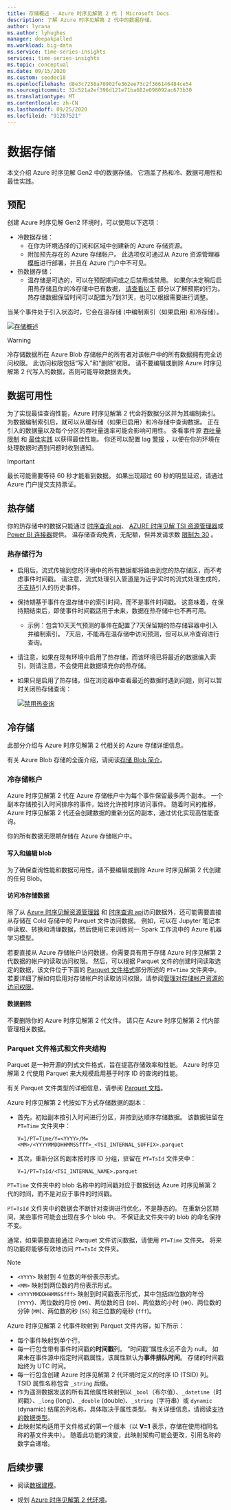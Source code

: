 ```yaml
---
title: 存储概述 - Azure 时序见解第 2 代 | Microsoft Docs
description: 了解 Azure 时序见解第 2 代中的数据存储。
author: lyrana
ms.author: lyhughes
manager: deepakpalled
ms.workload: big-data
ms.service: time-series-insights
services: time-series-insights
ms.topic: conceptual
ms.date: 09/15/2020
ms.custom: seodec18
ms.openlocfilehash: d8e3c7258a70902fe362ee73c2f366146484ce54
ms.sourcegitcommit: 32c521a2ef396d121e71ba682e098092ac673b30
ms.translationtype: MT
ms.contentlocale: zh-CN
ms.lasthandoff: 09/25/2020
ms.locfileid: "91287521"
---
```

# <a name="data-storage"></a>数据存储

本文介绍 Azure 时序见解 Gen2 中的数据存储。 它涵盖了热和冷、数据可用性和最佳实践。

## <a name="provisioning"></a>预配

创建 Azure 时序见解 Gen2 环境时，可以使用以下选项：

* 冷数据存储：
   * 在你为环境选择的订阅和区域中创建新的 Azure 存储资源。
   * 附加预先存在的 Azure 存储帐户。 此选项仅可通过从 Azure 资源管理器 [模板](https://docs.microsoft.com/azure/templates/microsoft.timeseriesinsights/allversions)进行部署，并且在 Azure 门户中不可见。
* 热数据存储：
   * 温存储是可选的，可以在预配期间或之后禁用或禁用。 如果你决定稍后启用热存储且你的冷存储中已有数据， [请查看以下](concepts-storage.md#warm-store-behavior) 部分以了解预期的行为。 热存储数据保留时间可以配置为7到31天，也可以根据需要进行调整。

当某个事件处于引入状态时，它会在温存储 (中编制索引（如果启用) 和冷存储）。

[![存储概述](media/concepts-storage/pipeline-to-storage.png)](media/concepts-storage/pipeline-to-storage.png#lightbox)


> [!WARNING]
> 冷存储数据所在 Azure Blob 存储帐户的所有者对该帐户中的所有数据拥有完全访问权限。 此访问权限包括“写入”和“删除”权限。 请不要编辑或删除 Azure 时序见解第 2 代写入的数据，否则可能导致数据丢失。

## <a name="data-availability"></a>数据可用性

为了实现最佳查询性能，Azure 时序见解第 2 代会将数据分区并为其编制索引。 为数据编制索引后，就可以从暖存储（如果已启用）和冷存储中查询数据。 正在引入的数据量以及每个分区的吞吐量速率可能会影响可用性。 查看事件源 [吞吐量限制](./concepts-streaming-ingress-throughput-limits.md) 和 [最佳实践](./concepts-streaming-ingestion-event-sources.md#streaming-ingestion-best-practices) 以获得最佳性能。 你还可以配置 lag [警报](https://docs.microsoft.com/azure/time-series-insights/time-series-insights-environment-mitigate-latency#monitor-latency-and-throttling-with-alerts) ，以便在你的环境在处理数据时遇到问题时收到通知。

> [!IMPORTANT]
> 最长可能需要等待 60 秒才能看到数据。 如果出现超过 60 秒的明显延迟，请通过 Azure 门户提交支持票证。

## <a name="warm-store"></a>热存储

你的热存储中的数据只能通过 [时序查询 api](./time-series-insights-update-tsq.md)、 [AZURE 时序见解 TSI 资源管理器](./time-series-insights-update-explorer.md)或 [Power BI 连接器](./how-to-connect-power-bi.md)提供。 温存储查询免费，无配额，但并发请求数 [限制为 30](https://docs.microsoft.com/rest/api/time-series-insights/reference-api-limits#query-apis---limits) 。

### <a name="warm-store-behavior"></a>热存储行为 

* 启用后，流式传输到您的环境中的所有数据都将路由到您的热存储区，而不考虑事件时间戳。 请注意，流式处理引入管道是为近乎实时的流式处理生成的， [不支持](./concepts-streaming-ingestion-event-sources.md#historical-data-ingestion)引入的历史事件。
* 保持期基于事件在温存储中的索引时间，而不是事件时间戳。 这意味着，在保持期结束后，即使事件时间戳适用于未来，数据在热存储中也不再可用。
  - 示例：包含10天天气预测的事件在配置了7天保留期的热存储容器中引入并编制索引。 7天后，不能再在温存储中访问预测，但可以从冷查询进行查询。 
* 请注意，如果在现有环境中启用了热存储，而该环境已将最近的数据编入索引，则请注意，不会使用此数据填充你的热存储。
* 如果只是启用了热存储，但在浏览器中查看最近的数据时遇到问题，则可以暂时关闭热存储查询：

   [![禁用热查询](media/concepts-storage/toggle-warm.png)](media/concepts-storage/toggle-warm.png#lightbox)

## <a name="cold-store"></a>冷存储

此部分介绍与 Azure 时序见解第 2 代相关的 Azure 存储详细信息。

有关 Azure Blob 存储的全面介绍，请阅读[存储 Blob 简介](../storage/blobs/storage-blobs-introduction.md)。

### <a name="your-cold-storage-account"></a>冷存储帐户

Azure 时序见解第 2 代在 Azure 存储帐户中为每个事件保留最多两个副本。 一个副本存储按引入时间排序的事件，始终允许按时序访问事件。 随着时间的推移，Azure 时序见解第 2 代还会创建数据的重新分区的副本，通过优化实现高性能查询。

你的所有数据无限期存储在 Azure 存储帐户中。

#### <a name="writing-and-editing-blobs"></a>写入和编辑 blob

为了确保查询性能和数据可用性，请不要编辑或删除 Azure 时序见解第 2 代创建的任何 Blob。

#### <a name="accessing-cold-store-data"></a>访问冷存储数据

除了从 [Azure 时序见解资源管理器](./time-series-insights-update-explorer.md) 和 [时序查询 api](./time-series-insights-update-tsq.md)访问数据外，还可能需要直接从存储在 Cold 存储中的 Parquet 文件访问数据。 例如，可以在 Jupyter 笔记本中读取、转换和清理数据，然后使用它来训练同一 Spark 工作流中的 Azure 机器学习模型。

若要直接从 Azure 存储帐户访问数据，你需要具有用于存储 Azure 时序见解第 2 代数据的帐户的读取访问权限。 然后，可以根据 Parquet 文件的创建时间读取选定的数据，该文件位于下面的 [Parquet 文件格式](#parquet-file-format-and-folder-structure)部分所述的 `PT=Time` 文件夹中。  若要详细了解如何启用对存储帐户的读取访问权限，请参阅[管理对存储帐户资源的访问权限](../storage/blobs/storage-manage-access-to-resources.md)。

#### <a name="data-deletion"></a>数据删除

不要删除你的 Azure 时序见解第 2 代文件。 请只在 Azure 时序见解第 2 代内部管理相关数据。

### <a name="parquet-file-format-and-folder-structure"></a>Parquet 文件格式和文件夹结构

Parquet 是一种开源的列式文件格式，旨在提高存储效率和性能。 Azure 时序见解第 2 代使用 Parquet 来大规模启用基于时序 ID 的查询的性能。  

有关 Parquet 文件类型的详细信息，请参阅 [Parquet 文档](https://parquet.apache.org/documentation/latest/)。

Azure 时序见解第 2 代按如下方式存储数据的副本：

* 首先，初始副本按引入时间进行分区，并按到达顺序存储数据。 该数据驻留在 `PT=Time` 文件夹中：

  `V=1/PT=Time/Y=<YYYY>/M=<MM>/<YYYYMMDDHHMMSSfff>_<TSI_INTERNAL_SUFFIX>.parquet`

* 其次，重新分区的副本按时序 ID 分组，驻留在 `PT=TsId` 文件夹中：

  `V=1/PT=TsId/<TSI_INTERNAL_NAME>.parquet`

`PT=Time` 文件夹中的 blob 名称中的时间戳对应于数据到达 Azure 时序见解第 2 代的时间，而不是对应于事件的时间戳。

`PT=TsId` 文件夹中的数据会不断针对查询进行优化，不是静态的。 在重新分区期间，某些事件可能会出现在多个 blob 中。 不保证此文件夹中的 blob 的命名保持不变。

通常，如果需要直接通过 Parquet 文件访问数据，请使用 `PT=Time` 文件夹。  将来的功能将能够有效地访问 `PT=TsId` 文件夹。

> [!NOTE]
>
> * `<YYYY>` 映射到 4 位数的年份表示形式。
> * `<MM>` 映射到两位数的月份表示形式。
> * `<YYYYMMDDHHMMSSfff>` 映射到时间戳表示形式，其中包括四位数的年份 (`YYYY`)、两位数的月份 (`MM`)、两位数的日 (`DD`)、两位数的小时 (`HH`)、两位数的分钟 (`MM`)、两位数的秒 (`SS`) 和三位数的毫秒 (`fff`)。

Azure 时序见解第 2 代事件映射到 Parquet 文件内容，如下所示：

* 每个事件映射到单个行。
* 每一行包含带有事件时间戳的**时间戳**列。 “时间戳”属性永远不会为 null。 如果未在事件源中指定时间戳属性，该属性默认为**事件排队时间**。 存储的时间戳始终为 UTC 时间。
* 每一行包含创建 Azure 时序见解第 2 代环境时定义的时序 ID (TSID) 列。 TSID 属性名称包含 `_string` 后缀。
* 作为遥测数据发送的所有其他属性映射到以 `_bool`（布尔值）、`_datetime`（时间戳）、`_long` (long)、`_double` (double)、`_string`（字符串）或 `dynamic` (dynamic) 结尾的列名称，具体取决于属性类型。  有关详细信息，请阅读[支持的数据类型](./concepts-supported-data-types.md)。
* 此映射架构适用于文件格式的第一个版本（以 **V=1** 表示，存储在使用相同名称的基文件夹中）。 随着此功能的演变，此映射架构可能会更改，引用名称的数字会递增。

## <a name="next-steps"></a>后续步骤

* 阅读[数据建模](./time-series-insights-update-tsm.md)。

* 规划 [Azure 时序见解第 2 代环境](./time-series-insights-update-plan.md)。
